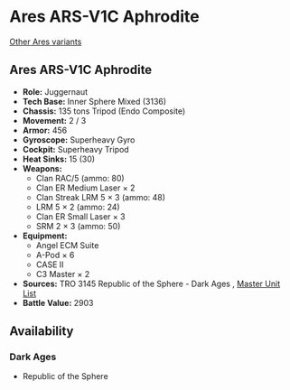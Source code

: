 # Ares ARS-V1C Aphrodite 

[Other Ares variants](../ares.md) 

## Ares ARS-V1C Aphrodite 

- **Role:** Juggernaut 
- **Tech Base:** Inner Sphere Mixed (3136) 
- **Chassis:** 135 tons Tripod (Endo Composite) 
- **Movement:** 2 / 3 
- **Armor:** 456 
- **Gyroscope:** Superheavy Gyro 
- **Cockpit:** Superheavy Tripod 
- **Heat Sinks:** 15 (30) 
- **Weapons:** 
  - Clan RAC/5 (ammo: 80) 
  - Clan ER Medium Laser × 2 
  - Clan Streak LRM 5 × 3 (ammo: 48) 
  - LRM 5 × 2 (ammo: 24) 
  - Clan ER Small Laser × 3 
  - SRM 2 × 3 (ammo: 50) 
- **Equipment:** 
  - Angel ECM Suite 
  - A-Pod × 6 
  - CASE II 
  - C3 Master × 2 
- **Sources:** TRO 3145 Republic of the Sphere - Dark Ages , [Master Unit List](http://masterunitlist.info/Unit/Details/6688/ares-ars-v1c-aphrodite) 
- **Battle Value:** 2903 

## Availability 

### Dark Ages 

- Republic of the Sphere 

